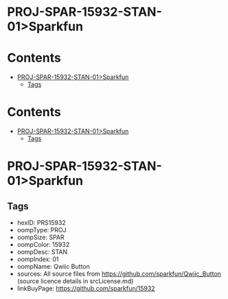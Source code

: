 
PROJ-SPAR-15932-STAN-01>Sparkfun
================================

Contents
========

* [PROJ-SPAR-15932-STAN-01>Sparkfun](#proj-spar-15932-stan-01sparkfun)
	* [Tags](#tags)

Contents
========

* [PROJ-SPAR-15932-STAN-01>Sparkfun](#proj-spar-15932-stan-01sparkfun)
	* [Tags](#tags)

# PROJ-SPAR-15932-STAN-01>Sparkfun

## Tags

- hexID: PRS15932
- oompType: PROJ
- oompSize: SPAR
- oompColor: 15932
- oompDesc: STAN
- oompIndex: 01
- oompName: Qwiic Button
- sources: All source files from https://github.com/sparkfun/Qwiic_Button (source licence details in srcLicense.md)
- linkBuyPage: https://github.com/sparkfun/15932
